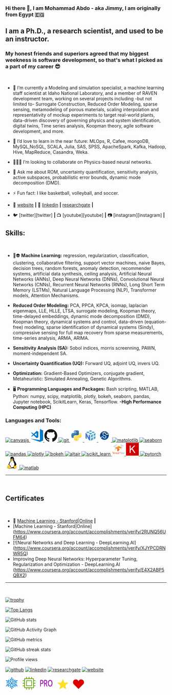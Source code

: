 ### Hi there 👋, I am Mohammad Abdo - aka Jimmy, I am originally from Egypt 🇪🇬
## I am a Ph.D., a research scientist, and used to be an instructor.
### My honest friends and superiors agreed that my biggest weekness is software development, so that's what I picked as a part of my career 😎 
<br />
<!-- **Jimmy-INL/Jimmy-INL** is a ✨ _special_ ✨ repository because its `README.md` (this file) appears on your GitHub profile. -->

- 🔭 I’m currently a Modeling and simulation specialist, a machine learning staff scientist at Idaho National Laboratory, and a member of RAVEN development team, working on several projects including -but not limited to- Surrogate Construction, Reduced Order Modeling, sparse sensing, metamodeling of porous materials, scaling interpolation and representativity of mockup experiments to target real-world plants, data-driven discovery of governing physics and system identification, digital twins, Time series analysis, Koopman theory, agile software development, and more.

- 🌱 I’d love to learn in the near future: MLOps, R, Cafee, mongoDB, MySQL,NoSQL, SCALA, Julia, SAS, SPSS, ApacheSpark, Kafka, Hadoop, Hive, MapReduce, Casandra, Weka.   

- 🧑‍🤝‍🧑 I’m looking to collaborate on Physics-based neural networks.
<!-- -🤔 I’m looking for help with ... -->

- 💬 Ask me about ROM, uncertainty quantification, sensitivity analysis, active subspaces, probabilistic error bounds, dynamic mode decomposition (DMD).
<!-- - 📫 How to reach me: mgabdo@ncsu.edu, https://www.linkedin.com/in/mohammad-abdo-a7625082/, https://www.researchgate.net/profile/Mohammad-Abdo. -->

<!-- - 😄 Pronouns: he/his -->

- ⚡ Fun fact: I like basketball, volleyball, and soccer.

- 🏡 [website][website] **|** 
👔 [linkedin][linkedin] **|**
[researchgate] **|**
- 🐦 [twitter][twitter] **|** 
📺 [youtube][youtube] **|** 
📷 [instagram][instagram] **|**
<!-- 🎥 [twitch][twitch] **|** --> 
<!-- 📦 [npm][npm] **|** --> 
 

[INL]: https://inl.gov/
[RAVEN]: https://github.com/idaholab/raven/wiki
[website]: https://mohammadgabdo.wixsite.com/mysite
<!-- [twitter]: https://twitter.com/-->
<!-- [youtube]: https://youtube.com/-->
[linkedin]: https://www.linkedin.com/in/mohammad-abdo-a7625082/
[researchgate]: https://www.researchgate.net/profile/Mohammad-Abdo
[webdevplaylist]: https://www.youtube.com/playlist?list=PLkwxH9e_vrAJ0WbEsFA9W3I1W-g_BTsbt
[jsplaylist]: https://www.youtube.com/playlist?list=PLkwxH9e_vrALRJKu7wfXby3MKeflhTu6B
[cssplaylist]: https://www.youtube.com/playlist?list=PLkwxH9e_vrALSdvZuEh6gqQdmDoDIoqz4
[reactplaylist]: https://www.youtube.com/playlist?list=PLkwxH9e_vrAK4TdffpxKY3QGyHCpxFcQ0

## Skills: 
<br />

- 🤖👽 **Machine Learning:** regression, regularization, classification, clustering, collaborative filtering, support vector machines, naive Bayes, decision trees, random forests, anomaly detection, recommender systems, artificial data synthesis, ceiling analysis, Artificial Neural Networks (ANNs), Deep Neural Networks (DNNs), Convolutional Neural Networks (CNNs), Recurrent Neural Networks (RNNs), Long Short Term Memory (LSTMs), Natural Language Processing (NLP), Transformer models, Attention Mechanisms.

- **Reduced Order Modeling:** PCA, PPCA, KPCA, isomap, laplacian eigenmaps, LLE, HLLE, LTSA, surrogate modeling, Koopman theory, time-delayed embeddings, dynamic mode decomposition (DMD), Koopman theory, dynamical systems and control, data-driven (equation-free) modeling, sparse identification of dynamical systems (Sindy), compressive sensing for full map recovery from sparse measurements, time-series analysis, ARMA, ARIMA.

- **Sensitivity Analysis (SA):** Sobol indices, morris screenning, PAWN, moment-independent SA.

- **Uncertainty Quantification (UQ):** Forward UQ, adjoint UQ, invers UQ.

- **Optimization:** Gradient-Based Optimizers, conjugate gradient, Metaheuristic: Simulated Annealing, Genetic Algorithms.

- 🖥️ **Programming Languages and Packages:** Bash scripting, MATLAB, Python: numpy, scipy, matplotlib, plotly, bokeh, seaborn, pandas, Jupyter notebook, ScikitLearn, Keras, Tensorflow. **-High Performance Computing (HPC)**

<!-- ## Tools: -->

<h3 align="left">Languages and Tools:</h3>

<p align="left">
<a href="https://github.com/idaholab/raven/wiki" target="_blank"> <img src="https://user-images.githubusercontent.com/52417034/120087409-e25f5480-c0a4-11eb-890f-4312acb362f7.png" alt="canvasjs" width="1000" height="400"/> </a>
 <a href="https://code.visualstudio.com" target="_blank"> <img src="https://raw.githubusercontent.com/github/explore/80688e429a7d4ef2fca1e82350fe8e3517d3494d/topics/visual-studio-code/visual-studio-code.png" alt="vscode" width="40" height="40"/> </a>
 <a href="https://github.com" target="_blank"> <img src="https://raw.githubusercontent.com/github/explore/78df643247d429f6cc873026c0622819ad797942/topics/github/github.png" alt="github" width="40" height="40"/> </a>
 <a href="https://git-scm.com/" target="_blank"> <img src="https://www.vectorlogo.zone/logos/git-scm/git-scm-icon.svg" alt="git" width="40" height="40"/> </a> 
 <a href="https://www.python.org/" target="_blank"> <img src="https://raw.githubusercontent.com/devicons/devicon/master/icons/python/python-original.svg" alt="python" width="40" height="40"/> </a> 
 <a href="https://numpy.org/" target="_blank"> <img src="https://raw.githubusercontent.com/github/explore/d530d6a3a171a53f7b8eb4e9e005136e7ebd898f/topics/numpy/numpy.png" alt="numpy" width="40" height="40"/> </a> 
 <a href="https://scipy.org/" target="_blank"> <img src="https://raw.githubusercontent.com/github/explore/ca48d4f3dcf844b0898b9e039b4d848dc7ec306d/topics/scipy/scipy.png" alt="scipy" width="40" height="40"/> </a>
 <a href="https://matplotlib.org/" target="_blank"> <img src="https://matplotlib.org/_static/logo2_compressed.svg" alt="matplotlib" width="100" height="40"/> </a>
 <a href="https://seaborn.pydata.org/" target="_blank"> <img src="https://seaborn.pydata.org/_static/logo-wide-lightbg.svg" alt="seaborn" width="100" height="40"/> </a>
 <a href="https://pandas.pydata.org/" target="_blank"> <img src="https://pandas.pydata.org/static/img/pandas_white.svg" alt="pandas" width="100" height="40"/> </a>
 <a href="https://plotly.com/" target="_blank"> <img src="https://images.prismic.io/plotly-marketing-website/bd1f702a-b623-48ab-a459-3ee92a7499b4_logo-plotly.svg?auto=compress,format" alt="plotly" width="100" height="40"/> </a>
<a href="https://bokeh.org/" target="_blank"> <img src="https://static.bokeh.org/logos/logotype.svg" alt="bokeh" width="100" height="40"/> </a>
 <a href="https://www.altair.com/" target="_blank"> <img src="https://www.altair.com/images/icons/Altair.svg" alt="altair" width="100" height="40"/> </a>
<a href="https://scikit-learn.org/" target="_blank"> <img src="https://upload.wikimedia.org/wikipedia/commons/0/05/Scikit_learn_logo_small.svg" alt="scikit_learn" width="40" height="40"/> </a>
<a href="https://www.tensorflow.org" target="_blank"> <img src="https://raw.githubusercontent.com/github/explore/80688e429a7d4ef2fca1e82350fe8e3517d3494d/topics/tensorflow/tensorflow.png" alt="tensorflow" width="40" height="40"/> </a>
<a href="https://keras.io/" target="_blank"> <img src="https://raw.githubusercontent.com/github/explore/cf9a84017e3cdd93aeb635d9b85379ba67d62031/topics/keras/keras.png" alt="keras" width="40" height="40"/> </a>
 <a href="https://pytorch.org/" target="_blank"> <img src="https://www.vectorlogo.zone/logos/pytorch/pytorch-icon.svg" alt="pytorch" width="40" height="40"/> </a> 
<a href="https://www.linux.org/" target="_blank"> <img src="https://raw.githubusercontent.com/devicons/devicon/master/icons/linux/linux-original.svg" alt="linux" width="40" height="40"/> </a>
 <a href="https://www.mathworks.com/" target="_blank"> <img src="https://upload.wikimedia.org/wikipedia/commons/2/21/Matlab_Logo.png" alt="matlab" width="40" height="40"/> </a>
</p>

 
 
 
<!-- <a href="https://canvasjs.com" target="_blank"> <img src="https://raw.githubusercontent.com/Hardik0307/Hardik0307/master/assets/canvasjs-charts.svg" alt="canvasjs" width="40" height="40"/> </a> -->
<!-- <a href="https://www.chartjs.org" target="_blank"> <img src="https://www.chartjs.org/media/logo-title.svg" alt="chartjs" width="40" height="40"/> </a> -->
<!-- <a href="https://www.w3schools.com/cpp/" target="_blank"> <img src="https://raw.githubusercontent.com/devicons/devicon/master/icons/cplusplus/cplusplus-original.svg" alt="cplusplus" width="40" height="40"/> </a>
<a href="https://d3js.org/" target="_blank"> <img src="https://raw.githubusercontent.com/devicons/devicon/master/icons/d3js/d3js-original.svg" alt="d3js" width="40" height="40"/> </a>  -->

<!-- <a href="https://grafana.com" target="_blank"> <img src="https://www.vectorlogo.zone/logos/grafana/grafana-icon.svg" alt="grafana" width="40" height="40"/> </a>  -->
<!-- <a href="https://hive.apache.org/" target="_blank"> <img src="https://www.vectorlogo.zone/logos/apache_hive/apache_hive-icon.svg" alt="hive" width="40" height="40"/> </a> -->
<!-- <a href="https://developer.mozilla.org/en-US/docs/Web/JavaScript" target="_blank"> <img src="https://raw.githubusercontent.com/devicons/devicon/master/icons/javascript/javascript-original.svg" alt="javascript" width="40" height="40"/> </a>
 <a href="https://www.elastic.co/kibana" target="_blank"> <img src="https://www.vectorlogo.zone/logos/elasticco_kibana/elasticco_kibana-icon.svg" alt="kibana" width="40" height="40"/> </a> 
 
 <a href="https://www.mongodb.com/" target="_blank"> <img src="https://raw.githubusercontent.com/devicons/devicon/master/icons/mongodb/mongodb-original-wordmark.svg" alt="mongodb" width="40" height="40"/> </a> 
 <a href="https://www.mysql.com/" target="_blank"> <img src="https://raw.githubusercontent.com/devicons/devicon/master/icons/mysql/mysql-original-wordmark.svg" alt="mysql" width="40" height="40"/> </a> 
 <a href="https://opencv.org/" target="_blank"> <img src="https://www.vectorlogo.zone/logos/opencv/opencv-icon.svg" alt="opencv" width="40" height="40"/> </a>
 <a href="https://www.python.org" target="_blank"> <img src="https://raw.githubusercontent.com/devicons/devicon/master/icons/python/python-original.svg" alt="python" width="40" height="40"/> </a> -->


<!-- ![image](https://user-images.githubusercontent.com/52417034/120087409-e25f5480-c0a4-11eb-890f-4312acb362f7.png) -->

<!-- [<img align="left" alt="Visual Studio Code" width="26px" src="https://raw.githubusercontent.com/github/explore/80688e429a7d4ef2fca1e82350fe8e3517d3494d/topics/visual-studio-code/visual-studio-code.png" />][webdevplaylist]
[<img align="left" alt="GitHub" width="26px" src="https://raw.githubusercontent.com/github/explore/78df643247d429f6cc873026c0622819ad797942/topics/github/github.png" />][webdevplaylist]
[<img align="left" alt="Git" width="26px" src="https://raw.githubusercontent.com/github/explore/80688e429a7d4ef2fca1e82350fe8e3517d3494d/topics/git/git.png" />][webdevplaylist]
[<img align="left" alt="Terminal" width="26px" src="https://raw.githubusercontent.com/github/explore/80688e429a7d4ef2fca1e82350fe8e3517d3494d/topics/terminal/terminal.png" />][webdevplaylist]
[<img align="left" alt="Python" width="26px" src="https://raw.githubusercontent.com/github/explore/80688e429a7d4ef2fca1e82350fe8e3517d3494d/topics/python/python.png" />][webdevplaylist]
[<img align="left" alt="numpy" width="26px" src="https://raw.githubusercontent.com/github/explore/d530d6a3a171a53f7b8eb4e9e005136e7ebd898f/topics/numpy/numpy.png" />][webdevplaylist]
[<img align="left" alt="scipy" width="26px" src="https://raw.githubusercontent.com/github/explore/ca48d4f3dcf844b0898b9e039b4d848dc7ec306d/topics/scipy/scipy.png" />][webdevplaylist]
[<img align="left" alt="SciKitLearn" width="26px" src="https://raw.githubusercontent.com/github/explore/80688e429a7d4ef2fca1e82350fe8e3517d3494d/topics/scikit-learn/scikit-learn.png" />][webdevplaylist]
[<img align="left" alt="TensorFlow" width="26px" src="https://raw.githubusercontent.com/github/explore/80688e429a7d4ef2fca1e82350fe8e3517d3494d/topics/tensorflow/tensorflow.png" />][webdevplaylist]
[<img align="left" alt="Keras" width="26px" src="https://raw.githubusercontent.com/github/explore/cf9a84017e3cdd93aeb635d9b85379ba67d62031/topics/keras/keras.png" />][webdevplaylist]
[<img align="left" alt="JavaScript" width="26px" src="https://raw.githubusercontent.com/github/explore/80688e429a7d4ef2fca1e82350fe8e3517d3494d/topics/javascript/javascript.png" />][jsplaylist]
<!-- [<img align="left" alt="React" width="26px" src="https://raw.githubusercontent.com/github/explore/80688e429a7d4ef2fca1e82350fe8e3517d3494d/topics/react/react.png" />][reactplaylist]
[<img align="left" alt="GraphQL" width="26px" src="https://raw.githubusercontent.com/github/explore/80688e429a7d4ef2fca1e82350fe8e3517d3494d/topics/graphql/graphql.png" />][webdevplaylist]
[<img align="left" alt="Node.js" width="26px" src="https://raw.githubusercontent.com/github/explore/80688e429a7d4ef2fca1e82350fe8e3517d3494d/topics/nodejs/nodejs.png" />][webdevplaylist]
[<img align="left" alt="SQL" width="26px" src="https://raw.githubusercontent.com/github/explore/80688e429a7d4ef2fca1e82350fe8e3517d3494d/topics/sql/sql.png" />][webdevplaylist]
[<img align="left" alt="MySQL" width="26px" src="https://raw.githubusercontent.com/github/explore/80688e429a7d4ef2fca1e82350fe8e3517d3494d/topics/mysql/mysql.png" />][webdevplaylist]
[<img align="left" alt="MongoDB" width="26px" src="https://raw.githubusercontent.com/github/explore/80688e429a7d4ef2fca1e82350fe8e3517d3494d/topics/mongodb/mongodb.png" />][webdevplaylist] -->
---
<br />



## Certificates


<br />

- 🏡 [Machine Learning - Stanford|Online][certificate] **|** 
- [Machine Learning - Stanford|Online] (https://www.coursera.org/account/accomplishments/verify/2RUNQ56UFM64)
- [![Neural Networks and Deep Learning - DeepLearning.AI] (https://www.coursera.org/account/accomplishments/verify/XJYPCDRNWR5Q)
- Improving Deep Neural Networks: Hyperparameter Tuning, Regularization and Optimization - DeepLearning.AI (https://www.coursera.org/account/accomplishments/verify/E4X2ABP5QBX2)


[certificate]: https://www.coursera.org/account/accomplishments/verify/2RUNQ56UFM64

---
<br />

[![trophy](https://github-profile-trophy.vercel.app/?username=Jimmy-INL)](https://github.com/ryo-ma/github-profile-trophy)

[![Top Langs](https://github-readme-stats.vercel.app/api/top-langs/?username=Jimmy-INL)](https://github.com/anuraghazra/github-readme-stats)

![GitHub stats](https://github-readme-stats.vercel.app/api?username=Jimmy-INL&show_icons=true&count_private=true&theme=radical)  

![GitHub Activity Graph](https://activity-graph.herokuapp.com/graph?username=Jimmy-INL)  

![GitHub metrics](https://metrics.lecoq.io/Jimmy-INL)  

![GitHub streak stats](https://github-readme-streak-stats.herokuapp.com/?user=Jimmy-INL)  

![Profile views](https://gpvc.arturio.dev/Jimmy-INL)

[<img src='https://cdn.jsdelivr.net/npm/simple-icons@3.0.1/icons/github.svg' alt='github' height='40' align='center' >](https://github.com/Jimmy-INL)  [<img src='https://cdn.jsdelivr.net/npm/simple-icons@3.0.1/icons/linkedin.svg' alt='linkedin' height='40' align='center'>](https://www.linkedin.com/in/https://www.linkedin.com/in/mohammad-abdo-a7625082//)  [<img src='https://cdn.jsdelivr.net/npm/simple-icons@3.0.1/icons/researchgate.svg' alt='researchgate' height='40' align='center'>](https://www.researchgate.net/profile/Mohammad-Abdo) [<img src='https://cdn.jsdelivr.net/npm/simple-icons@3.0.1/icons/icloud.svg' alt='website' height='40' align='center'>](https://mohammadgabdo.wixsite.com/mysite)    

<a href='https://archiveprogram.github.com/'><img src='https://raw.githubusercontent.com/acervenky/animated-github-badges/master/assets/acbadge.gif' width='40' height='40'></a> <a href='https://docs.github.com/en/developers'><img src='https://raw.githubusercontent.com/acervenky/animated-github-badges/master/assets/devbadge.gif' width='40' height='40'></a> <a href='https://github.com/pricing'><img src='https://raw.githubusercontent.com/acervenky/animated-github-badges/master/assets/pro.gif' width='40' height='40'></a> <a href='https://stars.github.com/'><img src='https://raw.githubusercontent.com/acervenky/animated-github-badges/master/assets/starbadge.gif' width='35' height='35'></a> <a href='https://docs.github.com/en/github/supporting-the-open-source-community-with-github-sponsors'><img src='https://raw.githubusercontent.com/acervenky/animated-github-badges/master/assets/sponsorbadge.gif' width='35' height='35'></a> 

